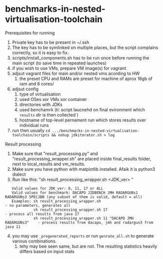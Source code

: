 # benchmarks-in-nested-virtualisation-toolchain

Prerequisites for running
1. Private key has to be present in ~/.ssh
2. The key has to be symlinked on multiple places, but the script complains correctly, so it is easy to fix.
3. scripts/install_components.sh has to be run once before running the main script (to save time in repeated launches)
4. if you wish to use VMs, prepare VM image(s) for vagrant.
5. adjsut vagrant files for main and/or nested vms acording to HW
    1.  the preset CPU and RAMs are preset for machine of aprox 16gb of ram and 8 cores/
6. adjsut config
    1. type of virtualisation
    2. used OSes xor VMs xor container
    3. directories with JDKs
    4. used benchamrk (ti: script laucnehd on final evironment which `results` dir is then collected`)
    5. hostname of top-level pernament run which stores results over individual runs
7. run then usually `cd .../benchmarks-in-nested-virtualisation-toolchain/scripts && nohup jdkiterator.sh > log`


Result processing
1. Make sure that "result_processing.py" and "result_processing_wrapper.sh" are placed inside final_results folder, next to local_results and vm_results.
2. Make sure you have python with matplotlib installed. Afaik it is python3 dialect
3. Run like this: "sh result_processing_wrapper.sh <JDK_ver> <benchmarks>"
```
   Valid values for JDK_ver: 8, 11, 17 or ALL
   Valid values for benchmark: DACAPO J2DBENCH JMH RADARGUNs1 RADARGUNs3 SPECJBB (any subset of them is valid, default = all)
   Examples: sh result_processing_wrapper.sh                               - no parameters, generates all 
             sh result_processing_wrapper.sh 17                            - process all results from java 17
             sh result_processing_wrapper.sh 11 "DACAPO JMH RADARGUNs3"    - process results from dacapo, jmh and radargun3 from java 11
```
4. you may use `_pregenerated_reports` or run `genrate_all.sh` to generate various combinations.
    1. tehy may bee seen same, but are not. The resulting statistics heavily differs based on input stats